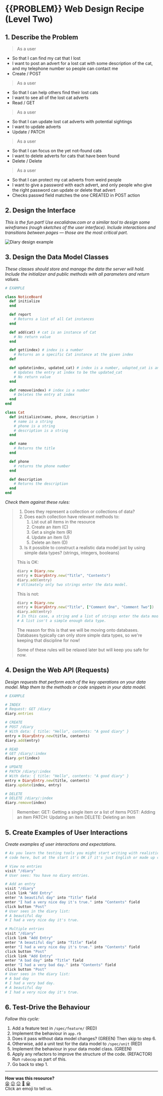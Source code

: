 # {{PROBLEM}} Web Design Recipe (Level Two)

## 1. Describe the Problem

> As a user
* So that I can find my cat that I lost
* I want to post an advert for a lost cat with some description of the cat, and my telephone number so people can contact me
* Create / POST

> As a user
* So that I can help others find their lost cats
* I want to see all of the lost cat adverts
* Read / GET

> As a user
* So that I can update lost cat adverts with potential sightings
* I want to update adverts
* Update / PATCH


> As a user
* So that I can focus on the yet not-found cats
* I want to delete adverts for cats that have been found
* Delete / Delete

> As a user
* So that I can protect my cat adverts from weird people
* I want to give a password with each advert, and only people who give the right password can update or delete that advert
* Checks passwd field matches the one CREATED in POST action 

## 2. Design the Interface

_This is the fun part! Use excalidraw.com or a similar tool to design some
wireframes (rough sketches of the user interface). Include interactions and
transitions between pages — those are the most critical part._

![Diary design example](./lost-cat-design.png)

## 3. Design the Data Model Classes

_These classes should store and manage the data the server will hold._
_Include the initializer and public methods with all parameters and return values._

```ruby
# EXAMPLE

class NoticeBoard
  def initialize
  end

  def report
    # Returns a list of all Cat instances
  end

  def add(cat) # cat is an instance of Cat
    # No return value
  end

  def get(index) # index is a number
    # Returns an a specific Cat instance at the given index
  def

  def update(index, updated_cat) # index is a number, udapted_cat is an existing Cat instance
    # Updates the entry at index to be the updated_cat
    # No return value
  end

  def remove(index) # index is a number
    # Deletes the entry at index
  end
end

class Cat
  def initialize(name, phone, description )
    # name is a string
    # phone is a string
    # description is a string
  end

  def name
    # Returns the title
  end

  def phone
    # returns the phone number
  end

  def description
    # Returns the description
  end
end
```

_Check them against these rules:_

> 1. Does they represent a collection or collections of data?
> 2. Does each collection have relevant methods to:
>    1. List out all items in the resource
>    2. Create an item (C)
>    3. Get a single item (R)
>    4. Update an item (U)
>    5. Delete an item (D)
> 3. Is it possible to construct a realistic data model just by using simple
>    data types? (strings, integers, booleans)
> 
> This is OK:
> ```ruby
> diary = Diary.new
> entry = DiaryEntry.new("Title", "Contents")
> diary.add(entry)
> # Ultimately only two strings enter the data model.
> ```
> 
> This is not:
> ```ruby
> diary = Diary.new
> entry = DiaryEntry.new("Title", ["Comment One", "Comment Two"])
> diary.add(entry)
> # In this case, a string and a list of strings enter the data model.
> # A list isn't a simple enough data type.
> ```
> 
> The reason for this is that we will be moving onto databases. Databases
> typically can only store simple data types, so we're keeping that discipline
> for now!
> 
> Some of these rules will be relaxed later but will keep you safe for now.

## 4. Design the Web API (Requests)

_Design requests that perform each of the key operations on your data model._
_Map them to the methods or code snippets in your data model._

```ruby
# EXAMPLE

# INDEX
# Request: GET /diary
diary.entries

# CREATE
# POST /diary
# With data: { title: "Hello", contents: "A good diary" }
entry = DiaryEntry.new(title, contents)
diary.add(entry)

# READ
# GET /diary/:index
diary.get(index)

# UPDATE
# PATCH /diary/:index
# With data: { title: "Hello", contents: "A good diary" }
entry = DiaryEntry.new(title, contents)
diary.update(index, entry)

# DELETE
# DELETE /diary/:index
diary.remove(index)
```

> Remember:
> GET: Getting a single item or a list of items
> POST: Adding an item
> PATCH: Updating an item
> DELETE: Deleting an item

## 5. Create Examples of User Interactions

_Create examples of user interactions and expectations._

```ruby
# As you learn the testing tools you might start writing with realistic test
# code here, but at the start it's OK if it's just English or made up code.

# View no entries
visit "/diary"
# User sees: You have no diary entries.

# Add an entry
visit "/diary"
click link "Add Entry"
enter "A beautiful day" into "Title" field
enter "I had a very nice day it's true." into "Contents" field
click button "Post"
# User sees in the diary list:
# A beautiful day
# I had a very nice day it's true.

# Multiple entries
visit "/diary"
click link "Add Entry"
enter "A beautiful day" into "Title" field
enter "I had a very nice day it's true." into "Contents" field
click button "Post"
click link "Add Entry"
enter "A bad day" into "Title" field
enter "I had a very bad day." into "Contents" field
click button "Post"
# User sees in the diary list:
# A bad day
# I had a very bad day.
# A beautiful day
# I had a very nice day it's true.
```

## 6. Test-Drive the Behaviour

_Follow this cycle:_

1. Add a feature test in `/spec/feature/` (RED)
2. Implement the behaviour in `app.rb`
3. Does it pass without data model changes? (GREEN) Then skip to step 6.
4. Otherwise, add a unit test for the data model to `/spec/unit` (RED)
5. Implement the behaviour in your data model class. (GREEN)
6. Apply any refactors to improve the structure of the code. (REFACTOR)  
   Run `rubocop` as part of this.
7. Go back to step 1.


<!-- BEGIN GENERATED SECTION DO NOT EDIT -->

---

**How was this resource?**  
[😫](https://airtable.com/shrUJ3t7KLMqVRFKR?prefill_Repository=makersacademy/web-starter-level-two&prefill_File=recipe/recipe.md&prefill_Sentiment=😫) [😕](https://airtable.com/shrUJ3t7KLMqVRFKR?prefill_Repository=makersacademy/web-starter-level-two&prefill_File=recipe/recipe.md&prefill_Sentiment=😕) [😐](https://airtable.com/shrUJ3t7KLMqVRFKR?prefill_Repository=makersacademy/web-starter-level-two&prefill_File=recipe/recipe.md&prefill_Sentiment=😐) [🙂](https://airtable.com/shrUJ3t7KLMqVRFKR?prefill_Repository=makersacademy/web-starter-level-two&prefill_File=recipe/recipe.md&prefill_Sentiment=🙂) [😀](https://airtable.com/shrUJ3t7KLMqVRFKR?prefill_Repository=makersacademy/web-starter-level-two&prefill_File=recipe/recipe.md&prefill_Sentiment=😀)  
Click an emoji to tell us.

<!-- END GENERATED SECTION DO NOT EDIT -->
